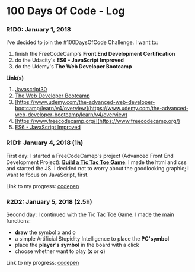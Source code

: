 # 100 Days Of Code - Log

### R1D0: January 1, 2018

I've decided to join the #100DaysOfCode Challenge.
I want to:
1. finish the FreeCodeCamp's **Front End Development Certification**
2. do the Udacity's **ES6 - JavaScript Improved** 
3. do the Udemy's **The Web Developer Bootcamp**

**Link(s)**
1. [Javascript30](https://javascript30.com/)
2. [The Web Developer Bootcamp](https://www.udemy.com/the-web-developer-bootcamp/learn/v4/overview)
3. [https://www.udemy.com/the-advanced-web-developer-bootcamp/learn/v4/overview](https://www.udemy.com/the-advanced-web-developer-bootcamp/learn/v4/overview)
4. [https://www.freecodecamp.org/](https://www.freecodecamp.org/)
5. [ES6 - JavaScript Improved](https://eu.udacity.com/course/es6-javascript-improved--ud356)

### R1D1: January 4, 2018 (1h)

First day: I started a FreeCodeCamep's project (Advanced Front End Development Project): **[Build a Tic Tac Toe Game](https://www.freecodecamp.org/challenges/build-a-tic-tac-toe-game)**.
I made the html and css and started the JS.
I decided not to worry about the goodlooking graphic; I want to focus on JavaScript, first.

Link to my progress: [codepen](https://codepen.io/el3um4s/pen/rpGwdL)


### R2D2: January 5, 2018 (2.5h)

Second day: I continued with the Tic Tac Toe Game. I made the main functions:
* **draw** the symbol x and o
* a simple Artificial ~~Stupidity~~ Intelligence to place the **PC'symbol**
* place the **player's symbol** in the board with a click
* choose whether want to play (**x** or **o**)

Link to my progress: [codepen](https://codepen.io/el3um4s/pen/rpGwdL)
